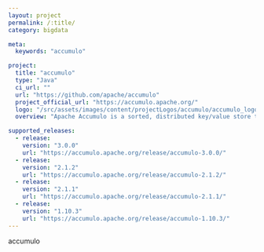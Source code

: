 ```yaml
---
layout: project
permalink: /:title/
category: bigdata

meta:
  keywords: "accumulo"

project:
  title: "accumulo"
  type: "Java"
  ci_url: ""
  url: "https://github.com/apache/accumulo"
  project_official_url: "https://accumulo.apache.org/"
  logo: "/src/assets/images/content/projectLogos/accumulo/accumulo_logo.png"
  overview: "Apache Accumulo is a sorted, distributed key/value store that provides robust, scalable data storage and retrieval. With Apache Accumulo, users can store and manage large data sets across a cluster. Accumulo uses Apache Hadoop's HDFS to store its data and Apache Zookeeper for consensus."

supported_releases:
  - release:
    version: "3.0.0"
    url: "https://accumulo.apache.org/release/accumulo-3.0.0/"
  - release:
    version: "2.1.2"
    url: "https://accumulo.apache.org/release/accumulo-2.1.2/"
  - release:
    version: "2.1.1"
    url: "https://accumulo.apache.org/release/accumulo-2.1.1/"
  - release:
    version: "1.10.3"
    url: "https://accumulo.apache.org/release/accumulo-1.10.3/"
---
```


<p>accumulo</p>
